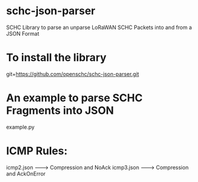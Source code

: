 # schc-json-parser
SCHC Library to parse an unparse LoRaWAN SCHC Packets into and from a JSON Format

# To install the library

git+https://github.com/openschc/schc-json-parser.git

# An example to parse SCHC Fragments into JSON

example.py

# ICMP Rules:

icmp2.json ---> Compression and NoAck
icmp3.json ---> Compression and AckOnError